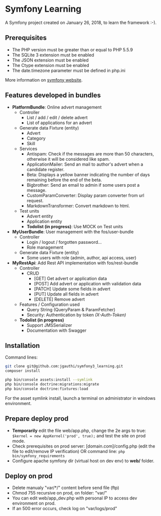 Symfony Learning
===========
A Symfony project created on January 26, 2018, to learn the framework :-).

## Prerequisites

* The PHP version must be greater than or equal to PHP 5.5.9
* The SQLite 3 extension must be enabled
* The JSON extension must be enabled
* The Ctype extension must be enabled
* The date.timezone parameter must be defined in php.ini

More information on [symfony website](https://symfony.com/doc/3.4/reference/requirements.html).

## Features developed in bundles

* **PlatformBundle**: Online advert management
    * Controller
        * List / add / edit / delete advert
        * List of applications for an advert
    * Generate data Fixture (entity)
        * Advert
        * Category
        * Skill
    * Services
        * Antispam: Check if the messages are more than 50 characters, otherwise it will be considered like spam.
        * ApplicationMailer: Send an mail to author's advert when a candidate register.
        * Beta: Displays a yellow banner indicating the number of days remaining before the end of the beta.
        * Bigbrother: Send an email to admin if some users post a message.
        * CustomParamConverter: Display param converter from url request.
        * MarkdownTransformer: Convert markdown to html. 
    * Test units
        * Advert entity
        * Application entity
        * **Todolist (in progress)**: Use MOCK on Test units
* **MyUserBundle**: User management with the fos/user-bundle
    * Controller
        * Login / logout / forgotten password...
        * Role management
    * Generate data Fixture (entity)
        * Some users with role (admin, author, api access, user)
* **MyRestApi**: Add Rest API implementation with fos/rest-bundle
    * Controller
        * CRUD
            * [GET] Get advert or application data
            * [POST] Add advert or application with validation data
            * [PATCH] Update some fields in advert
            * [PUT] Update all fields in advert
            * [DELETE] Remove advert
    * Features / Configuration used
        * Query String (QueryParam & ParamFetcher)
        * Security: Authentication by token _(X-Auth-Token)_
    * **Todolist (in progress)**
        * Support JMSSerializer
        * Documentation with Swagger

## Installation
Command lines:

```bash
git clone git@github.com:jgauthi/symfony3_learning.git
composer install

php bin/console assets:install --symlink
php bin/console doctrine:migrations:migrate
php bin/console doctrine:fixtures:load
````

For the asset symlink install, launch a terminal on administrator in windows environment.

## Prepare deploy prod

* **Temporarily** edit the file web/app.php, change the 2e args to true: ``$kernel = new AppKernel('prod', true);`` and test the site on prod mode.
* Check prerequisites on prod server: [domain.com]/config.php (edit the file to edit/remove IP verification) OR command line: ``php bin/symfony_requirements``
* Configure apache symfony dir (virtual host on dev env) to **web/** folder.

## Deploy on prod

* Delete manualy "var/*/" content before send file (ftp)
* Chmod 755 recursive on prod, on folder: "var/"
* You can edit web/app_dev.php with personal IP to access dev environment on prod.
* If an 500 error occurs, check log on "var/logs/prod"

